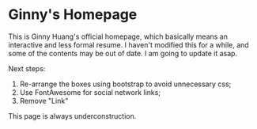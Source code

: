 Ginny's Homepage
=============
This is Ginny Huang's official homepage, which basically means an interactive and
less formal resume. I haven't modified this for a while, and some of the contents may 
be out of date. I am going to update it asap.

Next steps: 
1. Re-arrange the boxes using bootstrap to avoid unnecessary css;
2. Use FontAwesome for social network links;
3. Remove "Link"

This page is always underconstruction.
